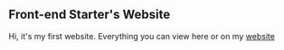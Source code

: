 ## Front-end Starter's Website
Hi, it's my first website.
Everything you can view here or on my [website](https://yrfang.github.io/frontend-starter/)
